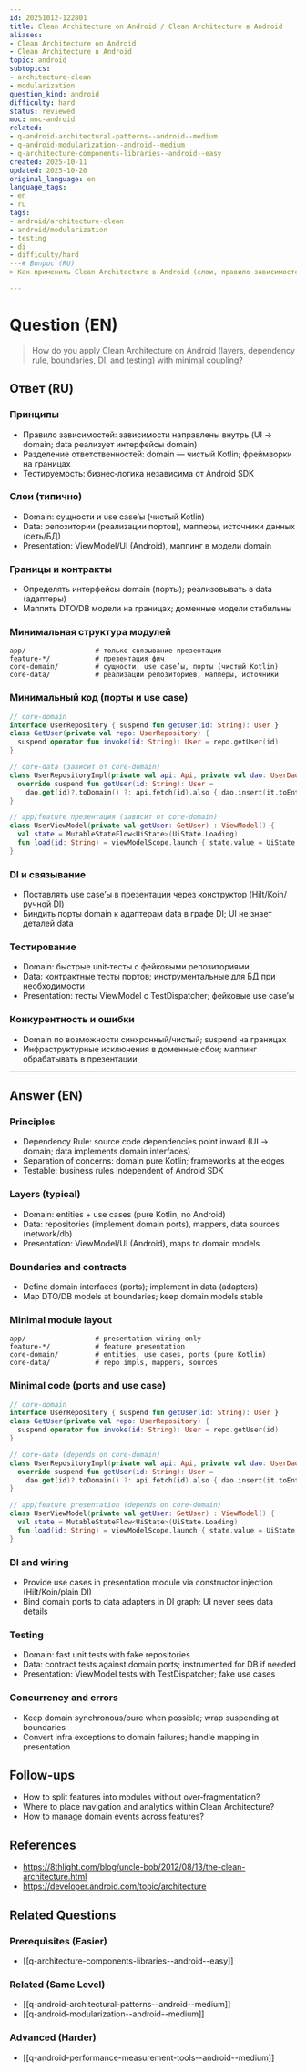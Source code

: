 ```yaml
---
id: 20251012-122801
title: Clean Architecture on Android / Clean Architecture в Android
aliases:
- Clean Architecture on Android
- Clean Architecture в Android
topic: android
subtopics:
- architecture-clean
- modularization
question_kind: android
difficulty: hard
status: reviewed
moc: moc-android
related:
- q-android-architectural-patterns--android--medium
- q-android-modularization--android--medium
- q-architecture-components-libraries--android--easy
created: 2025-10-11
updated: 2025-10-20
original_language: en
language_tags:
- en
- ru
tags:
- android/architecture-clean
- android/modularization
- testing
- di
- difficulty/hard
---# Вопрос (RU)
> Как применить Clean Architecture в Android (слои, правило зависимостей, границы, DI и тестирование) с минимальной связностью?

---
```


# Question (EN)
> How do you apply Clean Architecture on Android (layers, dependency rule, boundaries, DI, and testing) with minimal coupling?

## Ответ (RU)

### Принципы
- Правило зависимостей: зависимости направлены внутрь (UI → domain; data реализует интерфейсы domain)
- Разделение ответственностей: domain — чистый Kotlin; фреймворки на границах
- Тестируемость: бизнес‑логика независима от Android SDK

### Слои (типично)
- Domain: сущности и use case’ы (чистый Kotlin)
- Data: репозитории (реализации портов), мапперы, источники данных (сеть/БД)
- Presentation: ViewModel/UI (Android), маппинг в модели domain

### Границы и контракты
- Определять интерфейсы domain (порты); реализовывать в data (адаптеры)
- Маппить DTO/DB модели на границах; доменные модели стабильны

### Минимальная структура модулей
```text
app/                 # только связывание презентации
feature-*/           # презентация фич
core-domain/         # сущности, use case’ы, порты (чистый Kotlin)
core-data/           # реализации репозиториев, мапперы, источники
```

### Минимальный код (порты и use case)
```kotlin
// core-domain
interface UserRepository { suspend fun getUser(id: String): User }
class GetUser(private val repo: UserRepository) {
  suspend operator fun invoke(id: String): User = repo.getUser(id)
}
```

```kotlin
// core-data (зависит от core-domain)
class UserRepositoryImpl(private val api: Api, private val dao: UserDao) : UserRepository {
  override suspend fun getUser(id: String): User =
    dao.get(id)?.toDomain() ?: api.fetch(id).also { dao.insert(it.toEntity()) }.toDomain()
}
```

```kotlin
// app/feature презентация (зависит от core-domain)
class UserViewModel(private val getUser: GetUser) : ViewModel() {
  val state = MutableStateFlow<UiState>(UiState.Loading)
  fun load(id: String) = viewModelScope.launch { state.value = UiState.Data(getUser(id)) }
}
```

### DI и связывание
- Поставлять use case’ы в презентации через конструктор (Hilt/Koin/ручной DI)
- Биндить порты domain к адаптерам data в графе DI; UI не знает деталей data

### Тестирование
- Domain: быстрые unit‑тесты с фейковыми репозиториями
- Data: контрактные тесты портов; инструментальные для БД при необходимости
- Presentation: тесты ViewModel с TestDispatcher; фейковые use case’ы

### Конкурентность и ошибки
- Domain по возможности синхронный/чистый; suspend на границах
- Инфраструктурные исключения в доменные сбои; маппинг обрабатывать в презентации

---

## Answer (EN)

### Principles
- Dependency Rule: source code dependencies point inward (UI → domain; data implements domain interfaces)
- Separation of concerns: domain pure Kotlin; frameworks at the edges
- Testable: business rules independent of Android SDK

### Layers (typical)
- Domain: entities + use cases (pure Kotlin, no Android)
- Data: repositories (implement domain ports), mappers, data sources (network/db)
- Presentation: ViewModel/UI (Android), maps to domain models

### Boundaries and contracts
- Define domain interfaces (ports); implement in data (adapters)
- Map DTO/DB models at boundaries; keep domain models stable

### Minimal module layout
```text
app/                 # presentation wiring only
feature-*/           # feature presentation
core-domain/         # entities, use cases, ports (pure Kotlin)
core-data/           # repo impls, mappers, sources
```

### Minimal code (ports and use case)
```kotlin
// core-domain
interface UserRepository { suspend fun getUser(id: String): User }
class GetUser(private val repo: UserRepository) {
  suspend operator fun invoke(id: String): User = repo.getUser(id)
}
```

```kotlin
// core-data (depends on core-domain)
class UserRepositoryImpl(private val api: Api, private val dao: UserDao) : UserRepository {
  override suspend fun getUser(id: String): User =
    dao.get(id)?.toDomain() ?: api.fetch(id).also { dao.insert(it.toEntity()) }.toDomain()
}
```

```kotlin
// app/feature presentation (depends on core-domain)
class UserViewModel(private val getUser: GetUser) : ViewModel() {
  val state = MutableStateFlow<UiState>(UiState.Loading)
  fun load(id: String) = viewModelScope.launch { state.value = UiState.Data(getUser(id)) }
}
```

### DI and wiring
- Provide use cases in presentation module via constructor injection (Hilt/Koin/plain DI)
- Bind domain ports to data adapters in DI graph; UI never sees data details

### Testing
- Domain: fast unit tests with fake repositories
- Data: contract tests against domain ports; instrumented for DB if needed
- Presentation: ViewModel tests with TestDispatcher; fake use cases

### Concurrency and errors
- Keep domain synchronous/pure when possible; wrap suspending at boundaries
- Convert infra exceptions to domain failures; handle mapping in presentation

## Follow-ups
- How to split features into modules without over‑fragmentation?
- Where to place navigation and analytics within Clean Architecture?
- How to manage domain events across features?

## References
- https://8thlight.com/blog/uncle-bob/2012/08/13/the-clean-architecture.html
- https://developer.android.com/topic/architecture

## Related Questions

### Prerequisites (Easier)
- [[q-architecture-components-libraries--android--easy]]

### Related (Same Level)
- [[q-android-architectural-patterns--android--medium]]
- [[q-android-modularization--android--medium]]

### Advanced (Harder)
- [[q-android-performance-measurement-tools--android--medium]]


